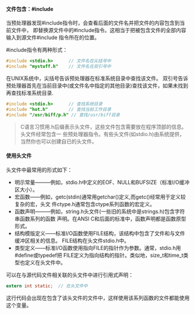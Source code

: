 #### 文件包含：#include
当预处理器发现#include指令时，会查看后面的文件名并把文件的内容包含到当前文件中，
即替换源文件中的#include指令。这相当于把被包含文件的全部内容输入到源文件#include
指令所在的位置。

#include指令有两种形式：
```c
#include <stdio.h>      // 文件名在尖括号中
#include "mystuff.h"    // 文件名在双引号中
```
在UNIX系统中，尖括号告诉预处理器在标准系统目录中查找该文件。
双引号告诉预处理器首先在当前目录中(或文件名中指定的其他目录)查找该文件，如果未找到
再查找标准系统目录.
```c
#include <stdio.h>      // 查找系统目录
#include "hot.h"        // 查找当前工作目录
#include "/usr/biff/p.h" // 查找/usr/biff目录
```

> C语言习惯用.h后缀表示头文件，这些文件包含需要放在程序顶部的信息。头文件经常包含一
些预处理器指令。有些头文件(如stdio.h)由系统提供，当然你也可以创建自已的头文件。


#### 使用头文件
头文件中最常用的形式如下：

* 明示常量———例如，stdio.h中定义的EOF、NULL和BUFSIZE（标准I/O缓冲区大小）。
* 宏函数——例如，getc(stdin)通常用getchar()定义,而getc()经常用于定义较复杂的宏，头文
件ctype.h通常包含ctype系列函数的宏定义。
* 函数声明———例如，string.h头文件(一些旧的系统中是strings.h)包含字符串函数系列的函数
声明。在ANSI C和后面的标准中，函数声明都是函数原型形式。
* 结构模版定义——标准I/O函数使用FILE结构，该结构中包含了文件和与文件缓冲区相关的信息。
FILE结构在头文件stdio.h中。
* 类型定义——标准I/O函数使用指向FILE的指针作为参数。通常，stdio.h用#define或typedef把
FILE定义为指向结构的指针。类似地，size_t和time_t类型也定义在头文件中。

可以在与源代码文件相关联的头文件中进行引用式声明：
```c
extern int static;  // 在头文件中
```
这行代码会出现在包含了该头文件的文件中，这样使用该系列函数的文件都能使用这个变量。
